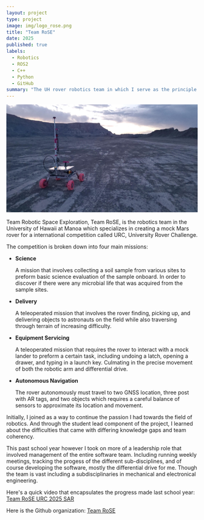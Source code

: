 ```yaml
---
layout: project
type: project
image: img/logo_rose.png
title: "Team RoSE"
date: 2025
published: true
labels:
  - Robotics
  - ROS2
  - C++
  - Python
  - GitHub
summary: "The UH rover robotics team in which I serve as the principle lead for the Guidance, Navigation, and Control subsystem."
---
```


<img class="img-fluid" src="../img/rover_desert.jpg">

Team Robotic Space Exploration, Team RoSE, is the robotics team in the University of Hawaii at Manoa which specializes in creating a mock Mars rover for a international competition called URC, University Rover Challenge. 

The competition is broken down into four main missions: 

- **Science**

  A mission that involves collecting a soil sample from various sites to preform basic science evaluation of the sample onboard. In order to discover if there were any microbial life that was acquired from the sample sites.

- **Delivery**

  A teleoperated mission that involves the rover finding, picking up, and delivering objects to astronauts on the field while also traversing through terrain of increasing difficulty.

- **Equipment Servicing**

  A teleoperated mission that requires the rover to interact with a mock lander to preform a certain task, including undoing a latch, opening a drawer, and typing in a launch key. Culmating in the precise movement of both the robotic arm and differential drive.

- **Autonomous Navigation**

  The rover autonomously must travel to two GNSS location, three post with AR tags, and two objects which requires a careful balance of sensors to approximate its location and movement.

Initially, I joined as a way to continue the passion I had towards the field of robotics. And through the student lead component of the project, I learned about the difficulties that came with differing knowledge gaps and team coherency. 

This past school year however I took on more of a leadership role that involved management of the entire software team. Including running weekly meetings, tracking the progess of the different sub-disciplines, and of course developing the software, mostly the differential drive for me. Though the team is vast including a subdisciplinaries in mechanical and electronical engineering.

Here's a quick video that encapsulates the progress made last school year: [Team RoSE URC 2025 SAR](https://www.youtube.com/watch?v=bVW3kchtqlg)

Here is the Github organization: [Team RoSE](https://github.com/RoboticSpaceExploration)
